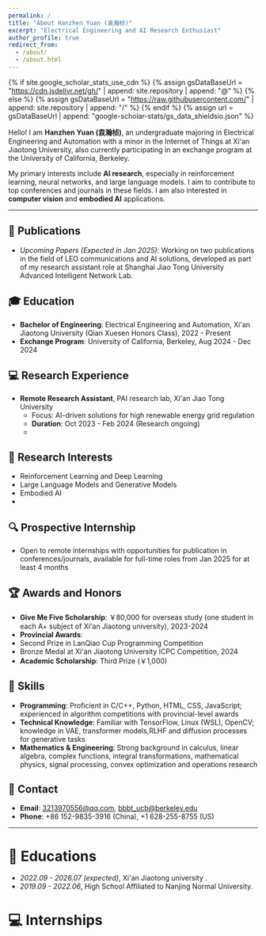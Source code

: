 ```yaml
---
permalink: /
title: "About Hanzhen Yuan (袁瀚桢)"
excerpt: "Electrical Engineering and AI Research Enthusiast"
author_profile: true
redirect_from: 
  - /about/
  - /about.html
---
```


{% if site.google_scholar_stats_use_cdn %}
{% assign gsDataBaseUrl = "https://cdn.jsdelivr.net/gh/" | append: site.repository | append: "@" %}
{% else %}
{% assign gsDataBaseUrl = "https://raw.githubusercontent.com/" | append: site.repository | append: "/" %}
{% endif %}
{% assign url = gsDataBaseUrl | append: "google-scholar-stats/gs_data_shieldsio.json" %}

<span class='anchor' id='about-me'></span>

Hello! I am **Hanzhen Yuan (袁瀚桢)**, an undergraduate majoring in Electrical Engineering and Automation with a minor in the Internet of Things at Xi'an Jiaotong University, also currently participating in an exchange program at the University of California, Berkeley.

My primary interests include **AI research**, especially in reinforcement learning, neural networks, and large language models. I aim to contribute to top conferences and journals in these fields. I am also interested in **computer vision** and **embodied AI** applications.

---
## 📝 Publications
- *Upcoming Papers (Expected in Jan 2025)*: Working on two publications in the field of LEO communications and AI solutions, developed as part of my research assistant role at Shanghai Jiao Tong University Advanced Intelligent Network Lab.
  
## 🎓 Education
- **Bachelor of Engineering**: Electrical Engineering and Automation, Xi'an Jiaotong University (Qian Xuesen Honors Class), 2022 - Present
- **Exchange Program**: University of California, Berkeley, Aug 2024 - Dec 2024

## 💻 Research Experience
- **Remote Research Assistant**, PAI research lab, Xi'an Jiao Tong University
  - Focus: AI-driven solutions for high renewable energy grid regulation
  - **Duration**: Oct 2023 - Feb 2024 (Research ongoing)
  - 
## 📜 Research Interests
- Reinforcement Learning and Deep Learning
- Large Language Models and Generative Models
- Embodied AI
- 
## 🔍 Prospective Internship
- Open to remote internships with opportunities for publication in conferences/journals, available for full-time roles from Jan 2025 for at least 4 months

## 🏆 Awards and Honors
- **Give Me Five Scholarship**: ￥80,000 for overseas study (one student in each A+ subject of Xi'an Jiaotong university), 2023-2024
- **Provincial Awards**:
- Second Prize in LanQiao Cup Programming Competition
- Bronze Medal at Xi'an Jiaotong University ICPC Competition, 2024
- **Academic Scholarship**: Third Prize (￥1,000)

## 🔧 Skills
- **Programming**: Proficient in C/C++, Python, HTML, CSS, JavaScript; experienced in algorithm competitions with provincial-level awards
- **Technical Knowledge**: Familiar with TensorFlow, Linux (WSL), OpenCV; knowledge in VAE, transformer models,RLHF and diffusion processes for generative tasks
- **Mathematics & Engineering**: Strong background in calculus, linear algebra, complex functions, integral transformations, mathematical physics, signal processing, convex optimization and operations research

## 💬 Contact
- **Email**: [3213970556@qq.com](mailto:3213970556@qq.com), [bbbt_ucb@berkeley.edu](mailto:bbbt_ucb@berkeley.edu)
- **Phone**: +86 152-9835-3916 (China), +1 628-255-8755 (US)

---


# 📖 Educations
- *2022.09 - 2026.07 (expected)*, Xi'an Jiaotong university . 
- *2019.09 - 2022.06*, High School Affiliated to Nanjing Normal University. 

# 💻 Internships

